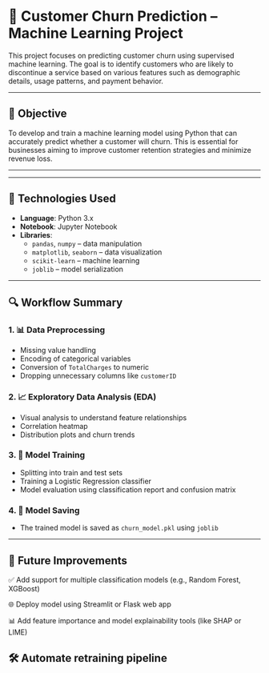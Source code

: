 # 🔄 Customer Churn Prediction – Machine Learning Project

This project focuses on predicting customer churn using supervised machine learning. The goal is to identify customers who are likely to discontinue a service based on various features such as demographic details, usage patterns, and payment behavior.

---

## 🎯 Objective

To develop and train a machine learning model using Python that can accurately predict whether a customer will churn. This is essential for businesses aiming to improve customer retention strategies and minimize revenue loss.

---


---

## 🧰 Technologies Used

- **Language**: Python 3.x
- **Notebook**: Jupyter Notebook
- **Libraries**:  
  - `pandas`, `numpy` – data manipulation  
  - `matplotlib`, `seaborn` – data visualization  
  - `scikit-learn` – machine learning  
  - `joblib` – model serialization

---

## 🔍 Workflow Summary

### 1. 📊 Data Preprocessing
- Missing value handling
- Encoding of categorical variables
- Conversion of `TotalCharges` to numeric
- Dropping unnecessary columns like `customerID`

### 2. 📈 Exploratory Data Analysis (EDA)
- Visual analysis to understand feature relationships
- Correlation heatmap
- Distribution plots and churn trends

### 3. 🧠 Model Training
- Splitting into train and test sets
- Training a Logistic Regression classifier
- Model evaluation using classification report and confusion matrix

### 4. 💾 Model Saving
- The trained model is saved as `churn_model.pkl` using `joblib`

---

## 🚀 Future Improvements
✅ Add support for multiple classification models (e.g., Random Forest, XGBoost)

🌐 Deploy model using Streamlit or Flask web app

📊 Add feature importance and model explainability tools (like SHAP or LIME)

🛠 Automate retraining pipeline
---




